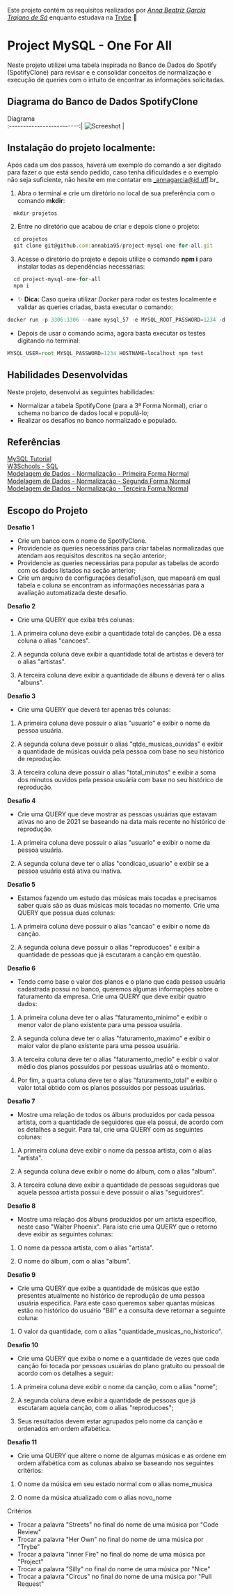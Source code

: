 
Este projeto contém os requisitos realizados por _[Anna Beatriz Garcia Trajano de Sá](www.linkedin.com/in/anna-beatriz-trajano-de-sá)_ enquanto estudava na [Trybe](https://www.betrybe.com/) :rocket:

# Project MySQL  - One For All

Neste projeto utilizei uma tabela inspirada no Banco de Dados do Spotify (SpotifyClone) para revisar e e consolidar conceitos 
de normalização e execução de queries com o intuito de encontrar as informações solicitadas.

## Diagrama do Banco de Dados SpotifyClone

Diagrama       
:-------------------------:|
![Screeshot](./images/one-for-all.png)  |

## Instalação do projeto localmente:
 
Após cada um dos passos, haverá um exemplo do comando a ser digitado para fazer o que está sendo pedido, caso tenha dificuldades e o exemplo não seja suficiente, não hesite em me contatar em _annagarcia@id.uff.br_ 

1. Abra o terminal e crie um diretório no local de sua preferência com o comando **mkdir**:
```javascript
  mkdir projetos
```

2. Entre no diretório que acabou de criar e depois clone o projeto:
```javascript
  cd projetos
  git clone git@github.com:annabia95/project-mysql-one-for-all.git
```

3. Acesse o diretório do projeto e depois utilize o comando **npm i** para instalar todas as dependências necessárias:
```javascript
  cd project-mysql-one-for-all
  npm i
```

- ✨ **Dica:** Caso queira utilizar _Docker_ para rodar os testes localmente e validar as queries criadas, basta executar o comando:
```javascript
docker run -p 3306:3306 --name mysql_57 -e MYSQL_ROOT_PASSWORD=1234 -d mysql:5.7 mysqld --default-authentication-plugin=mysql_native_password
```
- Depois de usar o comando acima, agora basta executar os testes digitando no terminal:
```javascript
MYSQL_USER=root MYSQL_PASSWORD=1234 HOSTNAME=localhost npm test
```

## Habilidades Desenvolvidas

Neste projeto, desenvolvi as seguintes habilidades:

 - Normalizar a tabela SpotifyCone (para a 3ª Forma Normal), criar o schema no banco de dados local e populá-lo;
 - Realizar os desafios no banco normalizado e populado.
 
 ## Referências
 
 [MySQL Tutorial](https://www.mysqltutorial.org/)<br>
 [W3Schools - SQL](https://www.w3schools.com/sql/)<br>
 [Modelagem de Dados - Normalização - Primeira Forma Normal](https://www.youtube.com/watch?v=eRaAMNjCFYw)<br>
 [Modelagem de Dados - Normalização - Segunda Forma Normal](https://youtu.be/6ER9lWOk-cY)<br>
 [Modelagem de Dados - Normalização - Terceira Forma Normal](https://youtu.be/usA8QKvEHWw)<br>
 

 ## Escopo do Projeto
 
 **Desafio 1**
 
 - Crie um banco com o nome de SpotifyClone.
 - Providencie as queries necessárias para criar tabelas normalizadas que atendam aos requisitos descritos na seção anterior;
 - Providencie as queries necessárias para popular as tabelas de acordo com os dados listados na seção anterior;
 - Crie um arquivo de configurações desafio1.json, que mapeará em qual tabela e coluna se encontram as informações necessárias para a avaliação automatizada deste desafio.
 
 **Desafio 2**
 
 - Crie uma QUERY que exiba três colunas:

1. A primeira coluna deve exibir a quantidade total de canções. Dê a essa coluna o alias "cancoes".

2. A segunda coluna deve exibir a quantidade total de artistas e deverá ter o alias "artistas".

3. A terceira coluna deve exibir a quantidade de álbuns e deverá ter o alias "albuns".

 **Desafio 3**
 
 - Crie uma QUERY que deverá ter apenas três colunas:

1. A primeira coluna deve possuir o alias "usuario" e exibir o nome da pessoa usuária.

2. A segunda coluna deve possuir o alias "qtde_musicas_ouvidas" e exibir a quantidade de músicas ouvida pela pessoa com base no seu histórico de reprodução.

3. A terceira coluna deve possuir o alias "total_minutos" e exibir a soma dos minutos ouvidos pela pessoa usuária com base no seu histórico de reprodução.

 **Desafio 4**
 
 - Crie uma QUERY que deve mostrar as pessoas usuárias que estavam ativas no ano de 2021 se baseando na data mais recente no histórico de reprodução.

1. A primeira coluna deve possuir o alias "usuario" e exibir o nome da pessoa usuária.

2. A segunda coluna deve ter o alias "condicao_usuario" e exibir se a pessoa usuária está ativa ou inativa.
 
 **Desafio 5**
 
 - Estamos fazendo um estudo das músicas mais tocadas e precisamos saber quais são as duas músicas mais tocadas no momento. Crie uma QUERY que possua duas colunas:

1. A primeira coluna deve possuir o alias "cancao" e exibir o nome da canção.

2. A segunda coluna deve possuir o alias "reproducoes" e exibir a quantidade de pessoas que já escutaram a canção em questão.

 **Desafio 6**
 
 - Tendo como base o valor dos planos e o plano que cada pessoa usuária cadastrada possui no banco, queremos algumas informações sobre o faturamento da empresa. Crie uma QUERY que deve exibir quatro dados:

1. A primeira coluna deve ter o alias "faturamento_minimo" e exibir o menor valor de plano existente para uma pessoa usuária.

2. A segunda coluna deve ter o alias "faturamento_maximo" e exibir o maior valor de plano existente para uma pessoa usuária.

3. A terceira coluna deve ter o alias "faturamento_medio" e exibir o valor médio dos planos possuídos por pessoas usuárias até o momento.

4. Por fim, a quarta coluna deve ter o alias "faturamento_total" e exibir o valor total obtido com os planos possuídos por pessoas usuárias.

 **Desafio 7**
 
 - Mostre uma relação de todos os álbuns produzidos por cada pessoa artista, com a quantidade de seguidores que ela possui, de acordo com os detalhes a seguir. Para tal, crie uma QUERY com as seguintes colunas:

1. A primeira coluna deve exibir o nome da pessoa artista, com o alias "artista".

2. A segunda coluna deve exibir o nome do álbum, com o alias "album".

3. A terceira coluna deve exibir a quantidade de pessoas seguidoras que aquela pessoa artista possui e deve possuir o alias "seguidores".

 **Desafio 8**
 
 - Mostre uma relação dos álbuns produzidos por um artista específico, neste caso "Walter Phoenix". Para isto crie uma QUERY que o retorno deve exibir as seguintes colunas:

1. O nome da pessoa artista, com o alias "artista".

2. O nome do álbum, com o alias "album".

 **Desafio 9**
 
 - Crie uma QUERY que exibe a quantidade de músicas que estão presentes atualmente no histórico de reprodução de uma pessoa usuária específica. Para este caso queremos saber quantas músicas estão no histórico do usuário "Bill" e a consulta deve retornar a seguinte coluna:

1. O valor da quantidade, com o alias "quantidade_musicas_no_historico".

 **Desafio 10**
 
 - Crie uma QUERY que exiba o nome e a quantidade de vezes que cada canção foi tocada por pessoas usuárias do plano gratuito ou pessoal de acordo com os detalhes a seguir:

1. A primeira coluna deve exibir o nome da canção, com o alias "nome";

2. A segunda coluna deve exibir a quantidade de pessoas que já escutaram aquela canção, com o alias "reproducoes";

3. Seus resultados devem estar agrupados pelo nome da canção e ordenados em ordem alfabética.

 **Desafio 11**
 
 - Crie uma QUERY que altere o nome de algumas músicas e as ordene em ordem alfabética com as colunas abaixo se baseando nos seguintes critérios:

1. O nome da música em seu estado normal com o alias nome_musica

2. O nome da música atualizado com o alias novo_nome

Critérios

 - Trocar a palavra "Streets" no final do nome de uma música por "Code Review"
 - Trocar a palavra "Her Own" no final do nome de uma música por "Trybe"
 - Trocar a palavra "Inner Fire" no final do nome de uma música por "Project"
 - Trocar a palavra "Silly" no final do nome de uma música por "Nice"
 - Trocar a palavra "Circus" no final do nome de uma música por "Pull Request"
